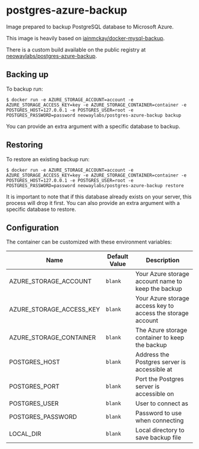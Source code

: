 # postgres-azure-backup
Image prepared to backup PostgreSQL database to Microsoft Azure.

This image is heavily based on [iainmckay/docker-mysql-backup](https://github.com/iainmckay/docker-mysql-backup).

There is a custom build available on the public registry at [neowaylabs/postgres-azure-backup](https://registry.hub.docker.com/u/neowaylabs/postgres-azure-backup/).

## Backing up

To backup run:

    $ docker run -e AZURE_STORAGE_ACCOUNT=account -e AZURE_STORAGE_ACCESS_KEY=key -e AZURE_STORAGE_CONTAINER=container -e POSTGRES_HOST=127.0.0.1 -e POSTGRES_USER=root -e POSTGRES_PASSWORD=password neowaylabs/postgres-azure-backup backup

You can provide an extra argument with a specific database to backup.

## Restoring

To restore an existing backup run:

    $ docker run -e AZURE_STORAGE_ACCOUNT=account -e AZURE_STORAGE_ACCESS_KEY=key -e AZURE_STORAGE_CONTAINER=container -e POSTGRES_HOST=127.0.0.1 -e POSTGRES_USER=root -e POSTGRES_PASSWORD=password neowaylabs/postgres-azure-backup restore

It is important to note that if this database already exists on your server, this process will drop it first. You can also provide an extra argument with a specific database to restore.

## Configuration

The container can be customized with these environment variables:

Name | Default Value | Description
--- | --- | ---
AZURE_STORAGE_ACCOUNT | `blank` | Your Azure storage account name to keep the backup
AZURE_STORAGE_ACCESS_KEY | `blank` | Your Azure storage access key to access the storage account
AZURE_STORAGE_CONTAINER | `blank` | The Azure storage container to keep the backup
POSTGRES_HOST | `blank` | Address the Postgres server is accessible at
POSTGRES_PORT | `blank` | Port the Postgres server is accessible on
POSTGRES_USER | `blank` | User to connect as
POSTGRES_PASSWORD | `blank` | Password to use when connecting
LOCAL_DIR | `blank` | Local directory to save backup file
